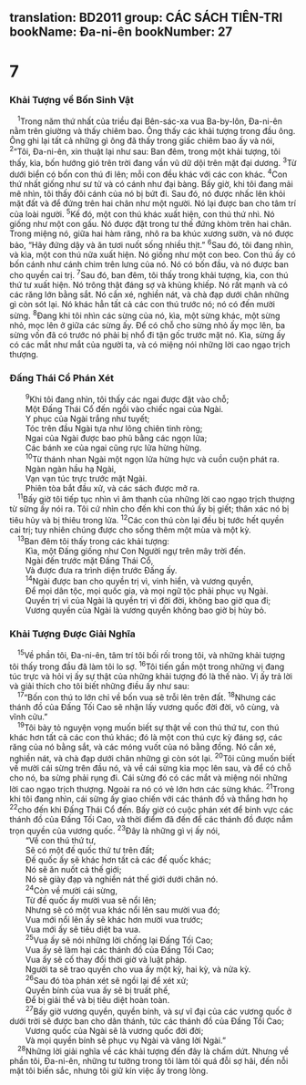 translation: BD2011
group: CÁC SÁCH TIÊN-TRI
bookName: Đa-ni-ên 
bookNumber: 27
-------

<div class="title"><h1>7</h1><h3>Khải Tượng về Bốn Sinh Vật</h3></div>
<span class="verse da_7_1"> <sup>1</sup>Trong năm thứ nhất của triều đại Bên-sác-xa vua Ba-by-lôn, Ða-ni-ên nằm trên giường và thấy chiêm bao. Ông thấy các khải tượng trong đầu ông. Ông ghi lại tất cả những gì ông đã thấy trong giấc chiêm bao ấy và nói, </span>
<span class="verse da_7_2"><sup>2</sup>“Tôi, Ða-ni-ên, xin thuật lại như sau: Ban đêm, trong một khải tượng, tôi thấy, kìa, bốn hướng gió trên trời đang vần vũ dữ dội trên mặt đại dương. </span>
<span class="verse da_7_3"><sup>3</sup>Từ dưới biển có bốn con thú đi lên; mỗi con đều khác với các con khác. </span>
<span class="verse da_7_4"><sup>4</sup>Con thứ nhất giống như sư tử và có cánh như đại bàng. Bấy giờ, khi tôi đang mải mê nhìn, tôi thấy đôi cánh của nó bị bứt đi. Sau đó, nó được nhấc lên khỏi mặt đất và để đứng trên hai chân như một người. Nó lại được ban cho tâm trí của loài người. </span>
<span class="verse da_7_5"><sup>5</sup>Kế đó, một con thú khác xuất hiện, con thú thứ nhì. Nó giống như một con gấu. Nó được đặt trong tư thế đứng khòm trên hai chân. Trong miệng nó, giữa hai hàm răng, nhô ra ba khúc xương sườn, và nó được bảo, “Hãy đứng dậy và ăn tươi nuốt sống nhiều thịt.” </span>
<span class="verse da_7_6"><sup>6</sup>Sau đó, tôi đang nhìn, và kìa, một con thú nữa xuất hiện. Nó giống như một con beo. Con thú ấy có bốn cánh như cánh chim trên lưng của nó. Nó có bốn đầu, và nó được ban cho quyền cai trị. </span>
<span class="verse da_7_7"><sup>7</sup>Sau đó, ban đêm, tôi thấy trong khải tượng, kìa, con thú thứ tư xuất hiện. Nó trông thật đáng sợ và khủng khiếp. Nó rất mạnh và có các răng lớn bằng sắt. Nó cắn xé, nghiền nát, và chà đạp dưới chân những gì còn sót lại. Nó khác hẳn tất cả các con thú trước nó; nó có đến mười sừng. </span>
<span class="verse da_7_8"><sup>8</sup>Ðang khi tôi nhìn các sừng của nó, kìa, một sừng khác, một sừng nhỏ, mọc lên ở giữa các sừng ấy. Ðể có chỗ cho sừng nhỏ ấy mọc lên, ba sừng vốn đã có trước nó phải bị nhổ đi tận gốc trước mặt nó. Kìa, sừng ấy có các mắt như mắt của người ta, và có miệng nói những lời cao ngạo trịch thượng.<br/></span>
<div class="title"><h3>Ðấng Thái Cổ Phán Xét</h3></div>
<span class="verse da_7_9">  <sup>9</sup>Khi tôi đang nhìn, tôi thấy các ngai được đặt vào chỗ;<br/>  Một Ðấng Thái Cổ đến ngồi vào chiếc ngai của Ngài.<br/>  Y phục của Ngài trắng như tuyết;<br/>  Tóc trên đầu Ngài tựa như lông chiên tinh ròng;<br/>  Ngai của Ngài được bao phủ bằng các ngọn lửa;<br/>  Các bánh xe của ngai cũng rực lửa hừng hừng.<br/></span>
<span class="verse da_7_10">  <sup>10</sup>Từ thánh nhan Ngài một ngọn lửa hừng hực và cuồn cuộn phát ra.<br/>  Ngàn ngàn hầu hạ Ngài,<br/>  Vạn vạn túc trực trước mặt Ngài.<br/>  Phiên tòa bắt đầu xử, và các sách được mở ra.<br/></span>
<span class="verse da_7_11"> <sup>11</sup>Bấy giờ tôi tiếp tục nhìn vì âm thanh của những lời cao ngạo trịch thượng từ sừng ấy nói ra. Tôi cứ nhìn cho đến khi con thú ấy bị giết; thân xác nó bị tiêu hủy và bị thiêu trong lửa. </span>
<span class="verse da_7_12"><sup>12</sup>Các con thú còn lại đều bị tước hết quyền cai trị; tuy nhiên chúng được cho sống thêm một mùa và một kỳ.<br/></span>
<span class="verse da_7_13"> <sup>13</sup>Ban đêm tôi thấy trong các khải tượng:<br/>  Kìa, một Ðấng giống như Con Người ngự trên mây trời đến.<br/>  Ngài đến trước mặt Ðấng Thái Cổ,<br/>  Và được đưa ra trình diện trước Ðấng ấy.<br/></span>
<span class="verse da_7_14">  <sup>14</sup>Ngài được ban cho quyền trị vì, vinh hiển, và vương quyền,<br/>  Ðể mọi dân tộc, mọi quốc gia, và mọi ngữ tộc phải phục vụ Ngài.<br/>  Quyền trị vì của Ngài là quyền trị vì đời đời, không bao giờ qua đi;<br/>  Vương quyền của Ngài là vương quyền không bao giờ bị hủy bỏ.<br/></span>
<div class="title"><h3>Khải Tượng Ðược Giải Nghĩa</h3></div>
<span class="verse da_7_15"> <sup>15</sup>Về phần tôi, Ða-ni-ên, tâm trí tôi bối rối trong tôi, và những khải tượng tôi thấy trong đầu đã làm tôi lo sợ. </span>
<span class="verse da_7_16"><sup>16</sup>Tôi tiến gần một trong những vị đang túc trực và hỏi vị ấy sự thật của những khải tượng đó là thế nào. Vị ấy trả lời và giải thích cho tôi biết những điều ấy như sau:<br/></span>
<span class="verse da_7_17"> <sup>17</sup>“Bốn con thú to lớn chỉ về bốn vua sẽ trỗi lên trên đất. </span>
<span class="verse da_7_18"><sup>18</sup>Nhưng các thánh đồ của Ðấng Tối Cao sẽ nhận lấy vương quốc đời đời, vô cùng, và vĩnh cửu.”<br/></span>
<span class="verse da_7_19"> <sup>19</sup>Tôi bày tỏ nguyện vọng muốn biết sự thật về con thú thứ tư, con thú khác hơn tất cả các con thú khác; đó là một con thú cực kỳ đáng sợ, các răng của nó bằng sắt, và các móng vuốt của nó bằng đồng. Nó cắn xé, nghiền nát, và chà đạp dưới chân những gì còn sót lại. </span>
<span class="verse da_7_20"><sup>20</sup>Tôi cũng muốn biết về mười cái sừng trên đầu nó, và về cái sừng kia mọc lên sau, và để có chỗ cho nó, ba sừng phải rụng đi. Cái sừng đó có các mắt và miệng nói những lời cao ngạo trịch thượng. Ngoài ra nó có vẻ lớn hơn các sừng khác. </span>
<span class="verse da_7_21"><sup>21</sup>Trong khi tôi đang nhìn, cái sừng ấy giao chiến với các thánh đồ và thắng hơn họ </span>
<span class="verse da_7_22"><sup>22</sup>cho đến khi Ðấng Thái Cổ đến. Bấy giờ có cuộc phán xét để binh vực các thánh đồ của Ðấng Tối Cao, và thời điểm đã đến để các thánh đồ được nắm trọn quyền của vương quốc. </span>
<span class="verse da_7_23"><sup>23</sup>Ðây là những gì vị ấy nói, <br/>  “Về con thú thứ tư,<br/>  Sẽ có một đế quốc thứ tư trên đất;<br/>  Ðế quốc ấy sẽ khác hơn tất cả các đế quốc khác;<br/>  Nó sẽ ăn nuốt cả thế giới;<br/>  Nó sẽ giày đạp và nghiền nát thế giới dưới chân nó.<br/></span>
<span class="verse da_7_24">  <sup>24</sup>Còn về mười cái sừng,<br/>  Từ đế quốc ấy mười vua sẽ nổi lên;<br/>  Nhưng sẽ có một vua khác nổi lên sau mười vua đó;<br/>  Vua mới nổi lên ấy sẽ khác hơn mười vua trước;<br/>  Vua mới ấy sẽ tiêu diệt ba vua.<br/></span>
<span class="verse da_7_25">  <sup>25</sup>Vua ấy sẽ nói những lời chống lại Ðấng Tối Cao;<br/>  Vua ấy sẽ làm hại các thánh đồ của Ðấng Tối Cao;<br/>  Vua ấy sẽ cố thay đổi thời giờ và luật pháp.<br/>  Người ta sẽ trao quyền cho vua ấy một kỳ, hai kỳ, và nửa kỳ.<br/></span>
<span class="verse da_7_26">  <sup>26</sup>Sau đó tòa phán xét sẽ ngồi lại để xét xử;<br/>  Quyền bính của vua ấy sẽ bị truất phế,<br/>  Ðể bị giải thể và bị tiêu diệt hoàn toàn.<br/></span>
<span class="verse da_7_27">  <sup>27</sup>Bấy giờ vương quyền, quyền bính, và sự vĩ đại của các vương quốc ở dưới trời sẽ được ban cho dân thánh, tức các thánh đồ của Ðấng Tối Cao;<br/>  Vương quốc của Ngài sẽ là vương quốc đời đời;<br/>  Và mọi quyền bính sẽ phục vụ Ngài và vâng lời Ngài.”<br/></span>
<span class="verse da_7_28"> <sup>28</sup>Những lời giải nghĩa về các khải tượng đến đây là chấm dứt. Nhưng về phần tôi, Ða-ni-ên, những tư tưởng trong tôi làm tôi quá đỗi sợ hãi, đến nỗi mặt tôi biến sắc, nhưng tôi giữ kín việc ấy trong lòng.<br/></span>

